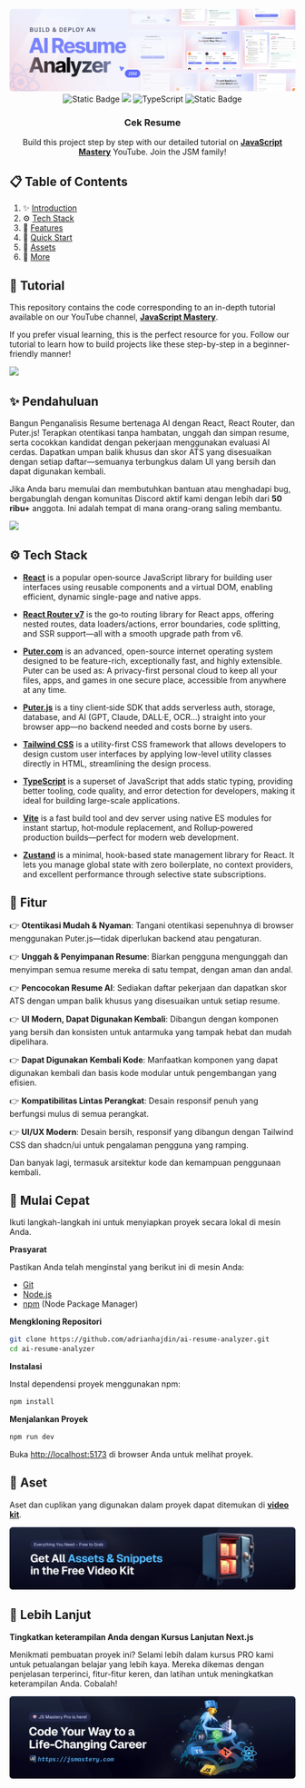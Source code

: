 <div align="center">
  <br />
    <a href="https://www.youtube.com/watch?v=iYOz165wGkQ" target="_blank">
      <img src="public/readme/hero.webp" alt="Project Banner">
    </a>
  <br />

  <div>
    <img alt="Static Badge" src="https://img.shields.io/badge/React-4c84f3?style=for-the-badge&logo=react&logoColor=white">
        <img src="https://img.shields.io/badge/-Tailwind-38B2AC?style=for-the-badge&logo=tailwind-css&logoColor=white" />
        <img src="https://img.shields.io/badge/-TypeScript-black?style=for-the-badge&logoColor=white&logo=typescript&color=3178C6" alt="TypeScript" />
    <img alt="Static Badge" src="https://img.shields.io/badge/Puter.js-181758?style=for-the-badge&logoColor=white">
  </div>

  <h3 align="center">Cek Resume</h3>

   <div align="center">
     Build this project step by step with our detailed tutorial on <a href="https://www.youtube.com/watch?v=XUkNR-JfHwo" target="_blank"><b>JavaScript Mastery</b></a> YouTube. Join the JSM family!
    </div>
</div>

## 📋 <a name="table">Table of Contents</a>

1. ✨ [Introduction](#introduction)
2. ⚙️ [Tech Stack](#tech-stack)
3. 🔋 [Features](#features)
4. 🤸 [Quick Start](#quick-start)
5. 🔗 [Assets](#links)
6. 🚀 [More](#more)

## 🚨 Tutorial

This repository contains the code corresponding to an in-depth tutorial available on our YouTube channel, <a href="https://www.youtube.com/@javascriptmastery/videos" target="_blank"><b>JavaScript Mastery</b></a>.

If you prefer visual learning, this is the perfect resource for you. Follow our tutorial to learn how to build projects like these step-by-step in a beginner-friendly manner!

<a href="https://www.youtube.com/watch?v=iYOz165wGkQ" target="_blank"><img src="https://github.com/sujatagunale/EasyRead/assets/151519281/1736fca5-a031-4854-8c09-bc110e3bc16d" /></a>

## <a name="introduction">✨ Pendahuluan</a>

Bangun Penganalisis Resume bertenaga AI dengan React, React Router, dan Puter.js! Terapkan otentikasi tanpa hambatan, unggah dan simpan resume, serta cocokkan kandidat dengan pekerjaan menggunakan evaluasi AI cerdas. Dapatkan umpan balik khusus dan skor ATS yang disesuaikan dengan setiap daftar—semuanya terbungkus dalam UI yang bersih dan dapat digunakan kembali.

Jika Anda baru memulai dan membutuhkan bantuan atau menghadapi bug, bergabunglah dengan komunitas Discord aktif kami dengan lebih dari **50 ribu+** anggota. Ini adalah tempat di mana orang-orang saling membantu.

<a href="https://discord.com/invite/n6EdbFJ" target="_blank"><img src="https://github.com/sujatagunale/EasyRead/assets/151519281/618f4872-1e10-42da-8213-1d69e486d02e" /></a>

## <a name="tech-stack">⚙️ Tech Stack</a>

- **[React](https://react.dev/)** is a popular open‑source JavaScript library for building user interfaces using reusable components and a virtual DOM, enabling efficient, dynamic single-page and native apps.

- **[React Router v7](https://reactrouter.com/)** is the go‑to routing library for React apps, offering nested routes, data loaders/actions, error boundaries, code splitting, and SSR support—all with a smooth upgrade path from v6.

- **[Puter.com](https://jsm.dev/resumind-puter)** is an advanced, open-source internet operating system designed to be feature-rich, exceptionally fast, and highly extensible. Puter can be used as: A privacy-first personal cloud to keep all your files, apps, and games in one secure place, accessible from anywhere at any time.

- **[Puter.js](https://jsm.dev/resumind-puterjs)** is a tiny client‑side SDK that adds serverless auth, storage, database, and AI (GPT, Claude, DALL·E, OCR…) straight into your browser app—no backend needed and costs borne by users.

- **[Tailwind CSS](https://tailwindcss.com/)** is a utility-first CSS framework that allows developers to design custom user interfaces by applying low-level utility classes directly in HTML, streamlining the design process.

- **[TypeScript](https://www.typescriptlang.org/)** is a superset of JavaScript that adds static typing, providing better tooling, code quality, and error detection for developers, making it ideal for building large-scale applications.

- **[Vite](https://vite.dev/)** is a fast build tool and dev server using native ES modules for instant startup, hot‑module replacement, and Rollup‑powered production builds—perfect for modern web development.

- **[Zustand](https://github.com/pmndrs/zustand)** is a minimal, hook-based state management library for React. It lets you manage global state with zero boilerplate, no context providers, and excellent performance through selective state subscriptions.

## <a name="features">🔋 Fitur</a>

👉 **Otentikasi Mudah & Nyaman**: Tangani otentikasi sepenuhnya di browser menggunakan Puter.js—tidak diperlukan backend atau pengaturan.

👉 **Unggah & Penyimpanan Resume**: Biarkan pengguna mengunggah dan menyimpan semua resume mereka di satu tempat, dengan aman dan andal.

👉 **Pencocokan Resume AI**: Sediakan daftar pekerjaan dan dapatkan skor ATS dengan umpan balik khusus yang disesuaikan untuk setiap resume.

👉 **UI Modern, Dapat Digunakan Kembali**: Dibangun dengan komponen yang bersih dan konsisten untuk antarmuka yang tampak hebat dan mudah dipelihara.

👉 **Dapat Digunakan Kembali Kode**: Manfaatkan komponen yang dapat digunakan kembali dan basis kode modular untuk pengembangan yang efisien.

👉 **Kompatibilitas Lintas Perangkat**: Desain responsif penuh yang berfungsi mulus di semua perangkat.

👉 **UI/UX Modern**: Desain bersih, responsif yang dibangun dengan Tailwind CSS dan shadcn/ui untuk pengalaman pengguna yang ramping.

Dan banyak lagi, termasuk arsitektur kode dan kemampuan penggunaan kembali.

## <a name="quick-start">🤸 Mulai Cepat</a>

Ikuti langkah-langkah ini untuk menyiapkan proyek secara lokal di mesin Anda.

**Prasyarat**

Pastikan Anda telah menginstal yang berikut ini di mesin Anda:

- [Git](https://git-scm.com/)
- [Node.js](https://nodejs.org/en)
- [npm](https://www.npmjs.com/) (Node Package Manager)

**Mengkloning Repositori**

```bash
git clone https://github.com/adrianhajdin/ai-resume-analyzer.git
cd ai-resume-analyzer
```

**Instalasi**

Instal dependensi proyek menggunakan npm:

```bash
npm install
```

**Menjalankan Proyek**

```bash
npm run dev
```

Buka [http://localhost:5173](http://localhost:5173) di browser Anda untuk melihat proyek.

## <a name="links">🔗 Aset</a>

Aset dan cuplikan yang digunakan dalam proyek dapat ditemukan di **[video kit](https://jsm.dev/resumind-kit)**.

<a href="https://jsm.dev/resumind-kit" target="_blank">
  <img src="public/readme/videokit.webp" alt="Video Kit Banner">
</a>

## <a name="more">🚀 Lebih Lanjut</a>

**Tingkatkan keterampilan Anda dengan Kursus Lanjutan Next.js**

Menikmati pembuatan proyek ini? Selami lebih dalam kursus PRO kami untuk petualangan belajar yang lebih kaya. Mereka dikemas dengan
penjelasan terperinci, fitur-fitur keren, dan latihan untuk meningkatkan keterampilan Anda. Cobalah!

<a href="https://jsm.dev/resumind-courses" target="_blank">
  <img src="public/readme/jsmpro.webp" alt="Project Banner">
</a>
